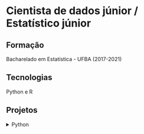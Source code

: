 # Cientista de dados júnior / Estatístico júnior
## Formação
Bacharelado em Estatística - UFBA (2017-2021)
## Tecnologias
Python e R
## Projetos
<details>
<summary> Python </summary>
  
### Titanic
Este banco de dados faz parte de uma [competição no Kaggle](https://www.kaggle.com/competitions/titanic). Este banco de dados é referente ao acidente do Titanic, cada linha representa um passageiro e contém algumas informações sobre ele. O banco de dados contém 1309 linhas e 11 colunas:
- PassengerId: índice de cada observação;
- Survived: valor que indica se a pessoa sobreviveu ao acidente ou não (0 = não sobreviveu, 1 = sobreviveu);
- Pclass: valor que indica a qual classe o ticket pertence (1 = 1ª classe, 2 = 2ª classe, 3 = 3ª classe);
- Sex: valor que indica qual o gênero da pessoa (male = masculino, female = feminino);
- Age: valor que indica a idade da pessoa;
- SibSp: número de filhos e cônjuges à bordo;
- Parch: número de pais e filhos à bordo;
- Ticket: número do ticket;
- Fare: quantia da tarifa paga pela pessoa;
- Cabin: número da cabine;
- Embarked: local de embarque (C = Cherbourg, Q = Queenstown, S = Southampton);
- Name: nome da pessoa.

O objetivo é criar um modelo preditivo para prever se uma pessoa vai ou não morrer baseado nas variáveis fornecidas.

<details>
<summary> Machine Learning </summary>
  
```
import pandas as pd
import seaborn as sns
import numpy as np
import matplotlib.pyplot as plt
import scipy as sp
import sklearn as skl
import statsmodels.formula.api as smf
from statsmodels.tools import add_constant
from sklearn.experimental import enable_iterative_imputer
from sklearn.impute import IterativeImputer
from sklearn.ensemble import RandomForestClassifier
from sklearn.metrics import accuracy_score, confusion_matrix, precision_score, recall_score, ConfusionMatrixDisplay, roc_curve, roc_auc_score, root_mean_squared_error, precision_recall_curve
from sklearn.model_selection import RandomizedSearchCV, train_test_split, cross_val_score, StratifiedKFold, cross_val_predict
from scipy.stats import randint
```
<!-- SAIDA-EXECUCAO -->
```
gen_sub = pd.read_csv('gender_submission.csv')
data_train = pd.read_csv('train.csv')
data_test = pd.read_csv('test.csv')
data_train
```

```
data_train = data_train.drop(['Name', 'Ticket', 'Cabin'], axis = 1)
data_test = data_test.drop(['Name', 'Ticket', 'Cabin'], axis = 1)
print('data_train\n', data_train)
print('data_test\n',data_test)
```

<!-- FIM-SAIDA-EXECUCAO -->
</details>
</details>
